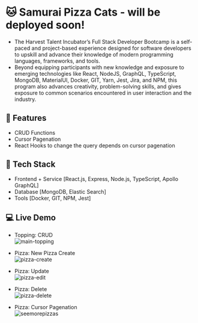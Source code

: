 # :cat: Samurai Pizza Cats - will be deployed soon!
- The Harvest Talent Incubator’s Full Stack Developer Bootcamp is a self-paced and project-based experience designed for software developers to upskill and advance their knowledge of modern programming languages, frameworks, and tools. 
- Beyond equipping participants with new knowledge and exposure to emerging technologies like React, NodeJS, GraphQL, TypeScript, MongoDB, MaterialUI, Docker, GIT, Yarn, Jest, Jira, and NPM, this program also advances creativity, problem-solving skills, and gives exposure to common scenarios encountered in user interaction and the industry.

## 🌱 Features 
- CRUD Functions
- Cursor Pagenation
- React Hooks to change the query depends on cursor pagenation

## 📌 Tech Stack
- Frontend + Service [React.js, Express, Node.js, TypeScript, Apollo GraphQL]
- Database [MongoDB, Elastic Search]
- Tools [Docker, GIT, NPM, Jest]

## :computer: Live Demo
- Topping: CRUD <br>
![main-topping](https://user-images.githubusercontent.com/97131199/204731955-37a82265-cfc3-490c-a5e6-f750e2c72e17.gif)
 
- Pizza: New Pizza Create <br>
![pizza-create](https://user-images.githubusercontent.com/97131199/204731994-d8f02a9c-c84e-4f59-a90c-38022469f3cf.gif)

- Pizza: Update <br>
![pizza-edit](https://user-images.githubusercontent.com/97131199/204732060-6a2bbb46-5823-447b-9a14-ebe068656f73.gif)

- Pizza: Delete <br>
![pizza-delete](https://user-images.githubusercontent.com/97131199/204732030-a5d349c3-0654-4bc3-b4f1-2b6892fca40e.gif)

- Pizza: Cursor Pagenation <br>
![seemorepizzas](https://user-images.githubusercontent.com/97131199/204733340-ba80acc8-4689-40a5-b08c-c746cd61bfb6.gif)







